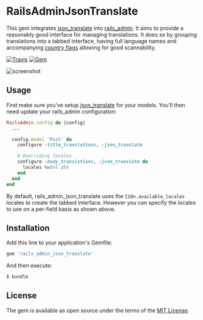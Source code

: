 # RailsAdminJsonTranslate
This gem integrates [json_translate](https://github.com/cfabianski/json_translate) into [rails_admin](https://github.com/sferik/rails_admin). It aims to provide a reasonably good interface for managing translations. It does so by grouping translations into a tabbed interface, having full language names and accompanying [country flags](https://github.com/richardvenneman/emoji_flag) allowing for good scannability.

[![Travis](https://img.shields.io/travis/richardvenneman/rails_admin_json_translate.svg?style=flat-square)](https://travis-ci.org/richardvenneman/rails_admin_json_translate)
[![Gem](https://img.shields.io/gem/v/rails_admin_json_translate.svg?style=flat-square)](https://rubygems.org/gems/rails_admin_json_translate)

![screenshot](https://cloud.githubusercontent.com/assets/75705/23833356/7c448ddc-0744-11e7-83fc-22eb1851d060.png)

## Usage
First make sure you've setup [json_translate](https://github.com/cfabianski/json_translate) for your models. You'll then need update your rails_admin configuration:

```ruby
RailsAdmin.config do |config|
  ...

  config.model 'Post' do
    configure :title_translations, :json_translate

    # Overriding locales
    configure :body_translations, :json_translate do
      locales %w(nl zh)
    end
  end
end
```

By default, rails_admin_json_translate uses the `I18n.available_locales` locales to create the tabbed interface. However you can specify the locales to use on a per-field basis as shown above.

## Installation
Add this line to your application's Gemfile:

```ruby
gem 'rails_admin_json_translate'
```

And then execute:
```bash
$ bundle
```

## License
The gem is available as open source under the terms of the [MIT License](http://opensource.org/licenses/MIT).
